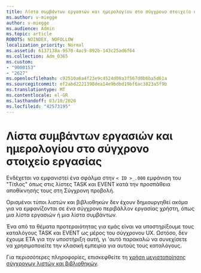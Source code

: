 ```yaml
---
title: Λίστα συμβάντων εργασιών και ημερολογίου στο σύγχρονο στοιχείο εργασίας
ms.author: v-miegge
author: v-miegge
ms.audience: Admin
ms.topic: article
ROBOTS: NOINDEX, NOFOLLOW
localization_priority: Normal
ms.assetid: 6137138a-9570-4ac9-892b-143c25ad6f64
ms.collection: Adm_O365
ms.custom:
- "9000153"
- "2627"
ms.openlocfilehash: c92510a6a4f23e9c4524d08a3f567d0b6ba5d61a
ms.sourcegitcommit: ef2abd2221398dea14e9bdbd19bf6ac3823a5f9b
ms.translationtype: MT
ms.contentlocale: el-GR
ms.lasthandoff: 03/10/2020
ms.locfileid: "42573195"
---
```

# <a name="task-and-calendar-event-list-in-modern-ui"></a>Λίστα συμβάντων εργασιών και ημερολογίου στο σύγχρονο στοιχείο εργασίας

Ενδέχεται να εμφανιστεί ένα σφάλμα στην `< ID >_.000` εμφάνιση του "Τίτλος" όπως στις λίστες TASK και EVENT κατά την προσπάθεια αποθίκνησής τους στη Σύγχρονη προβολή.

Ορισμένοι τύποι λιστών και βιβλιοθηκών δεν έχουν δημιουργηθεί ακόμα για να εμφανίζονται σε ένα σύγχρονο περιβάλλον εργασίας χρήστη, όπως μια λίστα εργασιών ή μια λίστα συμβάντων.

Ένα από τα θέματα προτεραιότητας για εμάς είναι να υποστηρίξουμε τους καταλόγους TASK και EVENT ως μέρος του σύγχρονου UX. Ωστόσο, δεν έχουμε ETA για την υποστήριξη αυτή, γι 'αυτό παρακαλώ να συνεχίσετε να χρησιμοποιείτε την κλασική εμπειρία για αυτούς τους καταλόγους.

Για περισσότερες πληροφορίες, επισκεφθείτε τη [χρήση μεγιστοποίησης σύγχρονων λιστών και βιβλιοθηκών](https://docs.microsoft.com/sharepoint/dev/transform/modernize-userinterface-lists-and-libraries).
